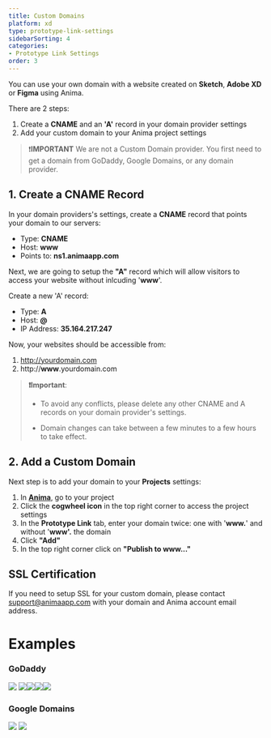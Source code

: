 ```yaml
---
title: Custom Domains
platform: xd
type: prototype-link-settings
sidebarSorting: 4
categories: 
- Prototype Link Settings
order: 3
---
```

You can use your own domain with a website created on **Sketch**, **Adobe XD** or **Figma** using Anima.

There are 2 steps:

1.  Create a **CNAME** and an **'A'** record in your domain provider settings
2.  Add your custom domain to your Anima project settings

> ❗️**IMPORTANT** 
> We are not a Custom Domain provider. You first need to get a domain from GoDaddy, Google Domains, or any domain provider.


## 1. Create a CNAME Record

In your domain providers's settings, create a **CNAME** record that points your domain to our servers:

* Type: **CNAME**
* Host: **www**
* Points to: **ns1.animaapp.com**

Next, we are going to setup the **"A"** record which will allow visitors to access your website without inlcuding '**www**'.

Create a new 'A' record:

* Type: **A**
* Host: **@**
* IP Address: **35.164.217.247**


Now, your websites should be accessible from:

1. http://yourdomain.com
2. http://**www**.yourdomain.com


>**❗️Important**:
>
>- To avoid any conflicts, please delete any other CNAME and A records on your domain provider's settings.
>
>- Domain changes can take between a few minutes to a few hours to take effect.

## 2. Add a Custom Domain

Next step is to add your domain to your **Projects** settings:

1. In [**Anima**](https://projects.animaapp.com), go to your project
2. Click the **cogwheel icon** in the top right corner to access the project settings
3. In the **Prototype Link** tab, enter your domain twice: one with '**www.**' and without '**www'.** the domain 
4. Click **"Add"**
5. In the top right corner click on **"Publish to www..."**



## SSL Certification

If you need to setup SSL for your custom domain, please contact support@animaapp.com with your domain and Anima account email address.


# Examples

### GoDaddy

![](https://s3.amazonaws.com/animaapp/docs/sketch/Export%20-%20Custom%20Domain%20-%20Godaddy1.png)
![](https://s3.amazonaws.com/animaapp/docs/sketch/Export%20-%20Custom%20Domain%20-%20Godaddy1.png)![](https://s3.amazonaws.com/animaapp/docs/sketch/Export%20-%20Custom%20Domain%20-%20Godaddy2.png)![](https://s3.amazonaws.com/animaapp/docs/sketch/Export%20-%20Custom%20Domain%20-%20Godaddy3.png)![](https://s3.amazonaws.com/animaapp/docs/sketch/Export%20-%20Custom%20Domain%20-%20Godaddy4.png)

### Google Domains

![](https://s3.amazonaws.com/animaapp/docs/sketch/Export%20-%20Custom%20Domain%20-%20Google1.png)
![](https://s3.amazonaws.com/animaapp/docs/sketch/Export%20-%20Custom%20Domain%20-%20Google2.png)

